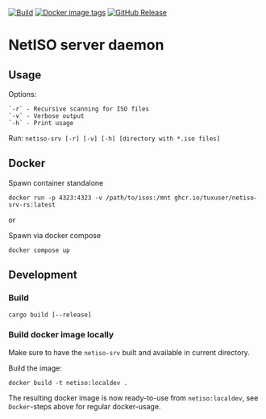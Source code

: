 [![Build](https://github.com/tuxuser/netiso-srv/actions/workflows/build.yml/badge.svg)](https://github.com/tuxuser/netiso-srv/actions/workflows/build.yml)
[![Docker image tags](https://ghcr-badge.egpl.dev/tuxuser/netiso-srv-rs/tags?color=%2344cc11&ignore=latest&n=3&label=image+tags&trim=)](https://github.com/tuxuser/netiso-srv/pkgs/container/netiso-srv-rs)
[![GitHub Release](https://img.shields.io/github/v/release/tuxuser/netiso-srv)](https://github.com/tuxuser/netiso-srv/releases/latest)

# NetISO server daemon

## Usage

Options:

    `-r` - Recursive scanning for ISO files
    `-v` - Verbose output
    `-h` - Print usage

Run: `netiso-srv [-r] [-v] [-h] [directory with *.iso files]`


## Docker

Spawn container standalone
```
docker run -p 4323:4323 -v /path/to/isos:/mnt ghcr.io/tuxuser/netiso-srv-rs:latest
```

or

Spawn via docker compose
```
docker compose up
```

## Development

### Build

```
cargo build [--release]
```

### Build docker image locally

Make sure to have the `netiso-srv` built and available in current directory.

Build the image:

```
docker build -t netiso:localdev .
```

The resulting docker image is now ready-to-use from `netiso:localdev`, see `Docker`-steps above for regular docker-usage.
